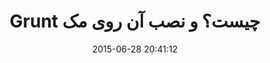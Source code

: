 ---
layout: post
title: "Grunt چیست؟ و نصب آن روی مک"
date: 2015-06-28 20:41:12
section: article
tags: grunt
link: "http://hive.ir/grunt-%DA%86%DB%8C%D8%B3%D8%AA%D8%9F-%D9%88-%D9%86%D8%B5%D8%A8-%D8%A2%D9%86-%D8%B1%D9%88%DB%8C-%D9%85%DA%A9/"
user: "نوید کاشانی"
user_link: "http://navid.kashani.ir/"
---
